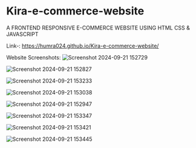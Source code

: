 # Kira-e-commerce-website
A FRONTEND RESPONSIVE E-COMMERCE WEBSITE USING HTML CSS &amp; JAVASCRIPT

Link-: https://humra024.github.io/Kira-e-commerce-website/

Website Screenshots:
![Screenshot 2024-09-21 152729](https://github.com/user-attachments/assets/3ce3a525-c455-4be2-a0ca-0028ccf9a0ce)

![Screenshot 2024-09-21 152827](https://github.com/user-attachments/assets/749d033b-2134-445a-a0f4-da083b506110)

![Screenshot 2024-09-21 153233](https://github.com/user-attachments/assets/b637d457-f8ac-4e8c-ba6f-61cdb7c3e9cf)

![Screenshot 2024-09-21 153038](https://github.com/user-attachments/assets/f984b078-7836-4249-aeae-ab36da14b141)

![Screenshot 2024-09-21 152947](https://github.com/user-attachments/assets/4455a14d-31c2-434d-ac95-61a208d6f75f)

![Screenshot 2024-09-21 153347](https://github.com/user-attachments/assets/bc12427b-ae6a-418a-9042-4e7badb1ec46)

![Screenshot 2024-09-21 153421](https://github.com/user-attachments/assets/b9a027c9-1648-49f5-b5f6-d6be43d94935)

![Screenshot 2024-09-21 153445](https://github.com/user-attachments/assets/3fddf87d-a5b6-4e58-92b2-d271337c8b95)
